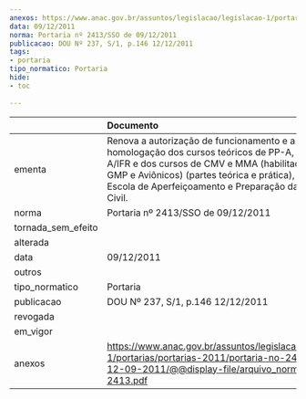 ```yaml
---
anexos: https://www.anac.gov.br/assuntos/legislacao/legislacao-1/portarias/portarias-2011/portaria-no-2413-sso-de-12-09-2011/@@display-file/arquivo_norma/PA2011-2413.pdf
data: 09/12/2011
norma: Portaria nº 2413/SSO de 09/12/2011
publicacao: DOU Nº 237, S/1, p.146 12/12/2011
tags:
- portaria
tipo_normatico: Portaria
hide: 
- toc 
 
---
```


|                    | Documento                                                                                                                                                                                                                                                             |
|:-------------------|:----------------------------------------------------------------------------------------------------------------------------------------------------------------------------------------------------------------------------------------------------------------------|
| ementa             | Renova a autorização de funcionamento e a homologação dos cursos teóricos de PP-A, PP-H, PC-A/IFR e dos cursos de CMV e MMA (habilitação Célula, GMP e Aviônicos) (partes teórica e prática), da EAPAC - Escola de Aperfeiçoamento e Preparação da Aeronáutica Civil. |
| norma              | Portaria nº 2413/SSO de 09/12/2011                                                                                                                                                                                                                                    |
| tornada_sem_efeito |                                                                                                                                                                                                                                                                       |
| alterada           |                                                                                                                                                                                                                                                                       |
| data               | 09/12/2011                                                                                                                                                                                                                                                            |
| outros             |                                                                                                                                                                                                                                                                       |
| tipo_normatico     | Portaria                                                                                                                                                                                                                                                              |
| publicacao         | DOU Nº 237, S/1, p.146 12/12/2011                                                                                                                                                                                                                                     |
| revogada           |                                                                                                                                                                                                                                                                       |
| em_vigor           |                                                                                                                                                                                                                                                                       |
| anexos             | https://www.anac.gov.br/assuntos/legislacao/legislacao-1/portarias/portarias-2011/portaria-no-2413-sso-de-12-09-2011/@@display-file/arquivo_norma/PA2011-2413.pdf                                                                                                     |